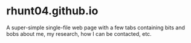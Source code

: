 # rhunt04.github.io

A super-simple single-file web page with a few tabs containing bits and bobs
about me, my research, how I can be contacted, etc.

